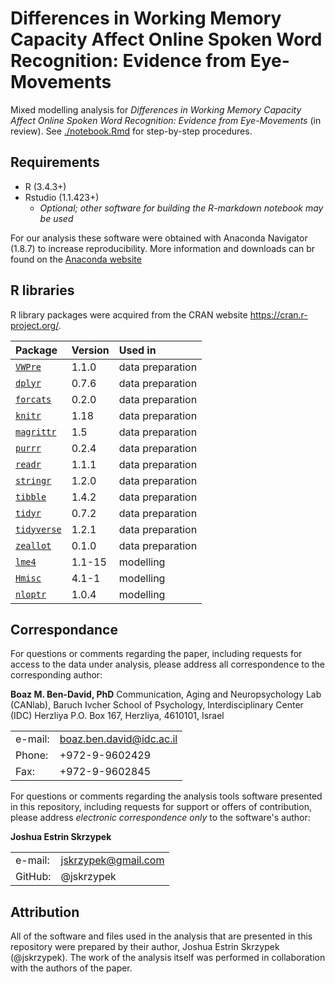 # Differences in Working Memory Capacity Affect Online Spoken Word Recognition: Evidence from Eye-Movements

Mixed modelling analysis for *Differences in Working Memory Capacity Affect Online Spoken Word Recognition: Evidence from Eye-Movements* (in review). See [./notebook.Rmd](./notebook.Rmd) for step-by-step procedures.

## Requirements

+ R (3.4.3+)
+ Rstudio (1.1.423+)
  - *Optional; other software for building the R-markdown notebook may be used*

For our analysis these software were obtained with Anaconda Navigator (1.8.7) to increase reproducibility. More information and downloads can br found on the [Anaconda website](https://www.anaconda.com/)

## R libraries

R library packages were acquired from the CRAN website https://cran.r-project.org/.

| Package                                                                     | Version | Used in
|:----------------------------------------------------------------------------|:--------|:----------------
| [`VWPre`](https://cran.r-project.org/web/packages/VWPre/index.html)         | 1.1.0   | data preparation
| [`dplyr`](https://cran.r-project.org/web/packages/dplyr/index.html)         | 0.7.6   | data preparation
| [`forcats`](https://cran.r-project.org/web/packages/forcats/index.html)     | 0.2.0   | data preparation
| [`knitr`](https://cran.r-project.org/web/packages/knitr/index.html)         | 1.18    | data preparation
| [`magrittr`](https://cran.r-project.org/web/packages/magrittr/index.html)   | 1.5     | data preparation
| [`purrr`](https://cran.r-project.org/web/packages/purrr/index.html)         | 0.2.4   | data preparation
| [`readr`](https://cran.r-project.org/web/packages/readr/index.html)         | 1.1.1   | data preparation
| [`stringr`](https://cran.r-project.org/web/packages/stringr/index.html)     | 1.2.0   | data preparation
| [`tibble`](https://cran.r-project.org/web/packages/tibble/index.html)       | 1.4.2   | data preparation
| [`tidyr`](https://cran.r-project.org/web/packages/tidyr/index.html)         | 0.7.2   | data preparation
| [`tidyverse`](https://cran.r-project.org/web/packages/tidyverse/index.html) | 1.2.1   | data preparation
| [`zeallot`](https://cran.r-project.org/web/packages/zeallot/index.html)     | 0.1.0   | data preparation
| [`lme4`](https://cran.r-project.org/web/packages/lme4/index.html)           | 1.1-15  | modelling
| [`Hmisc`](https://cran.r-project.org/web/packages/Hmisc/index.html)         | 4.1-1   | modelling
| [`nloptr`](https://cran.r-project.org/web/packages/nloptr/index.html)       | 1.0.4   | modelling

## Correspondance

For questions or comments regarding the paper, including requests for access to the data under analysis, please address all correspondence to the corresponding author:

**Boaz M. Ben-David, PhD**
Communication, Aging and Neuropsychology Lab (CANlab),
Baruch Ivcher School of Psychology, Interdisciplinary Center (IDC) Herzliya
P.O. Box 167, Herzliya, 4610101, Israel

<table>
<tbody>
<tr>
<td align="left">e-mail:</td>
<td align="left"><a href="mailto:boaz.ben.david@idc.ac.il">boaz.ben.david@idc.ac.il</a></td>
</tr>
<tr>
<td align="left">Phone:</td>
<td align="left">+972-9-9602429</td>
</tr>
<tr>
<td align="left">Fax:</td>
<td align="left">+972-9-9602845</td>
</tr>
</tbody>
</table>

For questions or comments regarding the analysis tools software presented in this repository, including requests for support or offers of contribution, please address *electronic correspondence only* to the software's author:

**Joshua Estrin Skrzypek**

<table>
<tbody>
<tr>
<td align="left">e-mail:</td>
<td align="left"><a href="mailto:jskrzypek@gmail.com">jskrzypek@gmail.com</a></td>
</tr>
<tr>
<td align="left">GitHub:</td>
<td align="left">@jskrzypek</td>
</tr>
</tbody>
</table>

## Attribution

All of the software and files used in the analysis that are presented in this repository were prepared by their author, Joshua Estrin Skrzypek (@jskrzypek). The work of the analysis itself was performed in collaboration with the authors of the paper.

